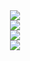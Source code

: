 <div align="center"> <img style="max-width: 100%;" src="https://github-readme-stats.vercel.app/api/top-langs/?username=ThaneJoss&theme=buefy"/></div>

<div align="center"> <img style="max-width: 100%;" src="https://github-readme-stats.vercel.app/api?username=ThaneJoss&show_icons=true&theme=buefy" /> </div>

<div align="center"> <img style="max-width: 100%;" src="https://streak-stats.demolab.com/?user=ThaneJoss&theme=buefy"/></div>

<div align="center"> <img style="max-width: 100%;" src="https://github-readme-activity-graph.cyclic.app/graph?username=ThaneJoss&title_color=7957d5&icon_color=ff3860&text_color=363636
&bg_color=ffffff" />  </div>


